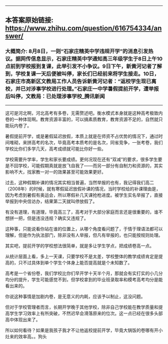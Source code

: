 ----------------------------------------
## 本答案原始链接: https://www.zhihu.com/question/616754334/answer/
### 大概简介: 8月8日，一则“石家庄精英中学违规开学”的消息引发热议。据网传信息显示，石家庄精英中学通知高三年级学生于8日上午10点前到学校报到复课，此举引发不小争议。9日下午，新黄河记者了解到，学校复课一天后便被叫停，家长们已经前来将学生接走。10日，石家庄市高新区文教局工作人员告诉新黄河记者：“返校学生现已离校，并已对涉事学校进行处理。”石家庄一中学暑假提前开学，遭举报后叫停，文教局：已处理涉事学校_腾讯新闻
----------------------------------------
这可是河北啊，河北高考有多卷，无需赘述吧。衡水模式本身就是这种高考极致内卷的一种体现啊。教育资源丰富的，可以搞素质教育，教育资源不足的，自然就只能玩内卷了。

暑假提前开学，或是暑假延迟放假，本质上就是在师资不占优势的情况下，通过时间堆砌，来拼高考的名次，毕竟高考本质考的是名次，同省竞争，一张考卷，我们学校比你们多学几天，高考成绩就可能比你好一些。

学校需要升学率，学生和家长要成绩。更何况现在还有“双减”的要求，很多学生要是不回学校，可能假期真就是放飞自我了——而另一部分有自制力和资源的，其实影响不大，找家教一对一的效果甚至可能效果更好。

过去，这种假期补课的情况其实相当普遍，当然举报的也有，我记得我们高二（2008年）的时候，就有寒假延迟放假补课的情况，当时学校给的补课理由是，因为考虑到暑假有奥运会，所以寒假补几天课抢枪进度。被学生实名举报了，直接举报到中央信访办，结果第二天就叫停放假了。

有没有道理，有道理，毕竟高三了，高考对于大部分家庭而言还是很重要的，谁不想拼一把，但是违没违规？确实又违规了。

这种事，只能说看你站在谁的位置上，从哪个角度看问题了，于情于理语法都可以理解，但是作为执法部门，除非没有人举报，但凡有举报的，也只能按规则处理。



其实吧，提前开学的学校想法很简单，就是多让学生学点，把成绩卷高一点。

从统计层面上看，多上一天课，只要学校不是太差，学校整体的教学成绩肯定是提高的，只不过具体到单个学生个体身上能否提高就是个未知数了。

高考是一个省份卷，我们学校比你们早开学十天半个月，那就会有实打实的小几分均分的提升，学生可能感觉不到，但学校拿到的毕业班录取率和模考高考均分是能看出来的。

你说这种事情是加剧内卷，是无意义的内耗，应该予以制止，这没问题。

但对于学校管理者而言，长期开学晚于其他学校，除非自己学校能在教学质量和提高学生学习效率上有所突破，不然迟早会滑落原来的位次。这一点已经在很多头部高中体现出来了。

所以如何看待？如果是我孩子我才不让他返校提前开学，毕竟大锅饭的卷哪有开小灶来的效率高。。狗头